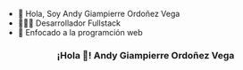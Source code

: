 - 👋 Hola, Soy Andy Giampierre Ordoñez Vega
- 👨🏻‍💻 Desarrollador Fullstack
- 🎯 Enfocado a la programción web

<p align="center" width="300">
   <h3 align="center">¡Hola 👋! Andy Giampierre Ordoñez Vega</h3>
</p>
